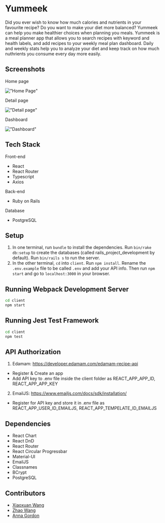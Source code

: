 # Yummeek

Did you ever wish to know how much calories and nutrients in your favourite recipe? Do you want to make your diet more balanced? Yummeek can help you make healthier choices when planning you meals.
Yummeek is a meal planner app that allows you to search recipes with keyword and health labels, and add recipes to your weekly meal plan dashboard. Daily and weekly stats help you to analyze your diet and keep track on how much nuthrients you consume every day more easily.

## Screenshots

Home page

!["Home Page"](https://github.com/wangxx1412/yumeek/blob/master/client/src/assets/image/homepage.png)

Detail page

!["Detail page"](https://github.com/wangxx1412/yumeek/blob/master/client/src/assets/image/details.png)

Dashboard

!["Dashboard"](https://github.com/wangxx1412/yumeek/blob/master/client/src/assets/image/dashboard.png)

## Tech Stack

Front-end

- React
- React Router
- Typescript
- Axios

Back-end

- Ruby on Rails

Database

- PostgreSQL

## Setup

1. In one terminal, run `bundle` to install the dependencies. Run `bin/rake db:setup` to create the databases (called rails_project_development by default). Run `bin/rails s` to run the server.
2. In the other terminal, `cd` into `client`. Run `npm install`. Rename the `.env.example` file to be called `.env` and add your API info. Then run `npm start` and go to `localhost:3000` in your browser.

## Running Webpack Development Server

```sh
cd client
npm start
```

## Running Jest Test Framework

```sh
cd client
npm test
```

## API Authorization

1. Edamam: https://developer.edamam.com/edamam-recipe-api

- Register & Create an app
- Add API key to .env file inside the client folder as REACT_APP_APP_ID, REACT_APP_APP_KEY

2. EmailJS: https://www.emailjs.com/docs/sdk/installation/

- Register for API key and store it in .env file as REACT_APP_USER_ID_EMAILJS, REACT_APP_TEMPELATE_ID_EMAILJS

## Dependencies

- React Chart
- React DnD
- React Router
- React Circular Progressbar
- Material-UI
- EmailJS
- Classnames
- BCrypt
- PostgreSQL

## Contributors

- [Xiaoxuan Wang](https://github.com/wangxx1412)
- [Zhao Wang](https://github.com/Joe123123)
- [Anna Gordon](https://github.com/Anna-Gordon)
